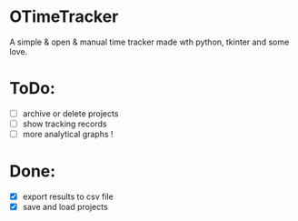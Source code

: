 # OTimeTracker

A simple &amp; open &amp; manual time tracker made wth python, tkinter and some love.

# ToDo:
- [ ] archive or delete projects
- [ ] show tracking records
- [ ] more analytical graphs !

# Done:
- [x] export results to csv file
- [x] save and load projects
